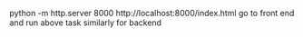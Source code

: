 python -m http.server 8000
http://localhost:8000/index.html
go to front end and run above task similarly for backend